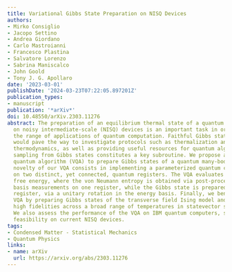 ```yaml
---
title: Variational Gibbs State Preparation on NISQ Devices
authors:
- Mirko Consiglio
- Jacopo Settino
- Andrea Giordano
- Carlo Mastroianni
- Francesco Plastina
- Salvatore Lorenzo
- Sabrina Maniscalco
- John Goold
- Tony J. G. Apollaro
date: '2023-03-01'
publishDate: '2024-03-23T07:22:05.897201Z'
publication_types:
- manuscript
publication: '*arXiv*'
doi: 10.48550/arXiv.2303.11276
abstract: The preparation of an equilibrium thermal state of a quantum many-body system
  on noisy intermediate-scale (NISQ) devices is an important task in order to extend
  the range of applications of quantum computation. Faithful Gibbs state preparation
  would pave the way to investigate protocols such as thermalization and out-of-equilibrium
  thermodynamics, as well as providing useful resources for quantum algorithms, where
  sampling from Gibbs states constitutes a key subroutine. We propose a variational
  quantum algorithm (VQA) to prepare Gibbs states of a quantum many-body system. The
  novelty of our VQA consists in implementing a parameterized quantum circuit acting
  on two distinct, yet connected, quantum registers. The VQA evaluates the Helmholtz
  free energy, where the von Neumann entropy is obtained via post-processing of computational
  basis measurements on one register, while the Gibbs state is prepared on the other
  register, via a unitary rotation in the energy basis. Finally, we benchmark our
  VQA by preparing Gibbs states of the transverse field Ising model and achieve remarkably
  high fidelities across a broad range of temperatures in statevector simulations.
  We also assess the performance of the VQA on IBM quantum computers, showcasing its
  feasibility on current NISQ devices.
tags:
- Condensed Matter - Statistical Mechanics
- Quantum Physics
links:
- name: arXiv
  url: https://arxiv.org/abs/2303.11276
---
```

